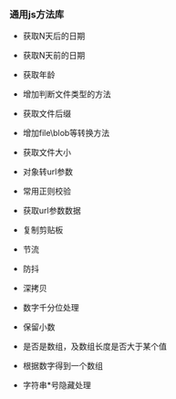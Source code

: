 ### 通用js方法库

- 获取N天后的日期
- 获取N天前的日期
- 获取年龄

- 增加判断文件类型的方法
- 获取文件后缀
- 增加file\blob等转换方法
- 获取文件大小

- 对象转url参数
- 常用正则校验
- 获取url参数数据
- 复制剪贴板

- 节流
- 防抖
- 深拷贝

- 数字千分位处理
- 保留小数
- 是否是数组，及数组长度是否大于某个值
- 根据数字得到一个数组

- 字符串*号隐藏处理